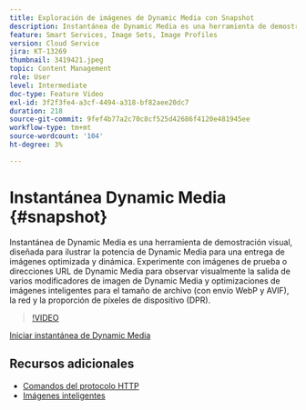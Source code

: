 ```yaml
---
title: Exploración de imágenes de Dynamic Media con Snapshot
description: Instantánea de Dynamic Media es una herramienta de demostración visual, diseñada para ilustrar la potencia de Dynamic Media para una entrega de imágenes optimizada y dinámica.
feature: Smart Services, Image Sets, Image Profiles
version: Cloud Service
jira: KT-13269
thumbnail: 3419421.jpeg
topic: Content Management
role: User
level: Intermediate
doc-type: Feature Video
exl-id: 3f2f3fe4-a3cf-4494-a318-bf82aee20dc7
duration: 218
source-git-commit: 9fef4b77a2c70c8cf525d42686f4120e481945ee
workflow-type: tm+mt
source-wordcount: '104'
ht-degree: 3%

---
```


# Instantánea Dynamic Media {#snapshot}

Instantánea de Dynamic Media es una herramienta de demostración visual, diseñada para ilustrar la potencia de Dynamic Media para una entrega de imágenes optimizada y dinámica. Experimente con imágenes de prueba o direcciones URL de Dynamic Media para observar visualmente la salida de varios modificadores de imagen de Dynamic Media y optimizaciones de imágenes inteligentes para el tamaño de archivo (con envío WebP y AVIF), la red y la proporción de píxeles de dispositivo (DPR).

>[!VIDEO](https://video.tv.adobe.com/v/3419421/?learn=on)

<a href="https://snapshot.scene7.com/" class="spectrum-Button spectrum-Button--primary spectrum-Button--sizeM">
  <span class="spectrum-Button-label has-no-wrap has-text-weight-bold">Iniciar instantánea de Dynamic Media</span>
</a>

## Recursos adicionales

* [Comandos del protocolo HTTP](https://experienceleague.adobe.com/docs/dynamic-media-developer-resources/image-serving-api/image-serving-api/http-protocol-reference/command-reference/c-command-reference.html)
* [Imágenes inteligentes](https://experienceleague.adobe.com/docs/experience-manager-cloud-service/content/assets/dynamicmedia/imaging-faq.html)
